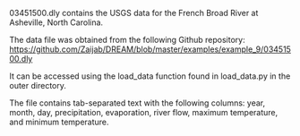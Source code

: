 03451500.dly contains the USGS data for the French Broad River at Asheville, North Carolina.

The data file was obtained from the following Github repository:
https://github.com/Zaijab/DREAM/blob/master/examples/example_9/03451500.dly

It can be accessed using the load_data function found in load_data.py in the outer directory.

The file contains tab-separated text with the following columns: year, month, day, precipitation, evaporation, river flow, maximum temperature, and minimum temperature.
